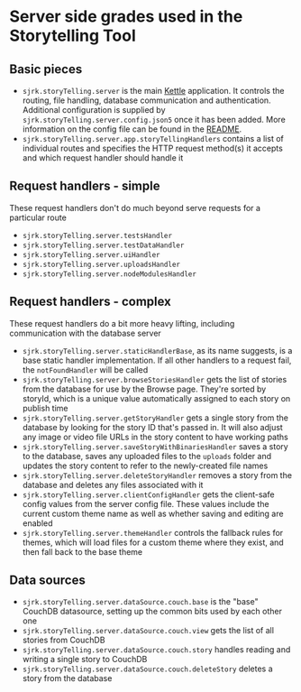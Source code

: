 # Server side grades used in the Storytelling Tool

## Basic pieces
- `sjrk.storyTelling.server` is the main [Kettle](https://github.com/fluid-project/kettle) application. It controls the routing, file handling, database communication and authentication. Additional configuration is supplied by `sjrk.storyTelling.server.config.json5` once it has been added. More information on the config file can be found in the [README](../README.md#Running-the-site).
- `sjrk.storyTelling.server.app.storyTellingHandlers` contains a list of individual routes and specifies the HTTP request method(s) it accepts and which request handler should handle it

## Request handlers - simple
These request handlers don't do much beyond serve requests for a particular route
- `sjrk.storyTelling.server.testsHandler`
- `sjrk.storyTelling.server.testDataHandler`
- `sjrk.storyTelling.server.uiHandler`
- `sjrk.storyTelling.server.uploadsHandler`
- `sjrk.storyTelling.server.nodeModulesHandler`

## Request handlers - complex
These request handlers do a bit more heavy lifting, including communication with the database server
- `sjrk.storyTelling.server.staticHandlerBase`, as its name suggests, is a base static handler implementation. If all other handlers to a request fail, the `notFoundHandler` will be called
- `sjrk.storyTelling.server.browseStoriesHandler` gets the list of stories from the database for use by the Browse page. They're sorted by storyId, which is a unique value automatically assigned to each story on publish time
- `sjrk.storyTelling.server.getStoryHandler` gets a single story from the database by looking for the story ID that's passed in. It will also adjust any image or video file URLs in the story content to have working paths
- `sjrk.storyTelling.server.saveStoryWithBinariesHandler` saves a story to the database, saves any uploaded files to the `uploads` folder and updates the story content to refer to the newly-created file names
- `sjrk.storyTelling.server.deleteStoryHandler` removes a story from the database and deletes any files associated with it
- `sjrk.storyTelling.server.clientConfigHandler` gets the client-safe config values from the server config file. These values include the current custom theme name as well as whether saving and editing are enabled
- `sjrk.storyTelling.server.themeHandler` controls the fallback rules for themes, which will load files for a custom theme where they exist, and then fall back to the base theme

## Data sources
- `sjrk.storyTelling.server.dataSource.couch.base` is the "base" CouchDB datasource, setting up the common bits used by each other one
- `sjrk.storyTelling.server.dataSource.couch.view` gets the list of all stories from CouchDB
- `sjrk.storyTelling.server.dataSource.couch.story` handles reading and writing a single story to CouchDB
- `sjrk.storyTelling.server.dataSource.couch.deleteStory` deletes a story from the database

